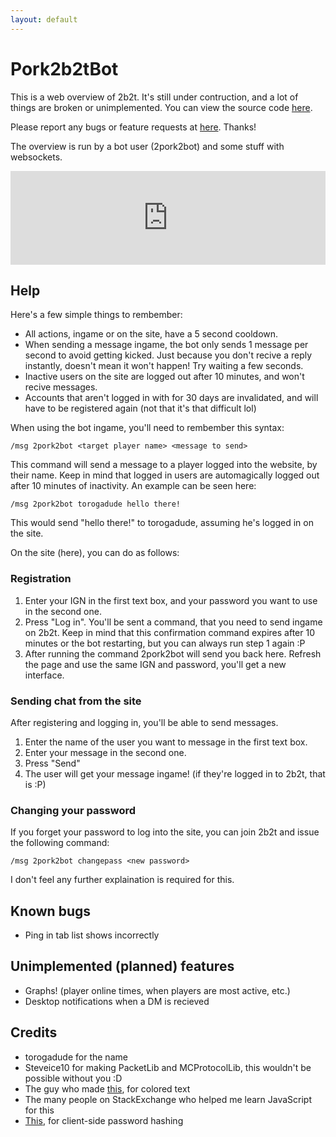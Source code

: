 ```yaml
---
layout: default
---
```


# Pork2b2tBot

This is a web overview of 2b2t. It's still under contruction, and a lot of things are broken or unimplemented. You can view the source code [here](https://github.com/DaMatrix/Pork2b2tBot).

Please report any bugs or feature requests at [here](https://github.com/DaMatrix/Pork2b2tBot/issues). Thanks!

The overview is run by a bot user (2pork2bot) and some stuff with websockets.

<iframe src="http://www.daporkchop.net/Pork2b2tBot/index.html?address=repo.daporkchop.net&port=8888" scrolling="no" style="border: 0; width: 100%;" id="chatframe"></iframe>

## Help

Here's a few simple things to rembember:
- All actions, ingame or on the site, have a 5 second cooldown.
- When sending a message ingame, the bot only sends 1 message per second to avoid getting kicked. Just because you don't recive a reply instantly, doesn't mean it won't happen! Try waiting a few seconds.
- Inactive users on the site are logged out after 10 minutes, and won't recive messages.
- Accounts that aren't logged in with for 30 days are invalidated, and will have to be registered again (not that it's that difficult lol)

When using the bot ingame, you'll need to rembember this syntax:

`/msg 2pork2bot <target player name> <message to send>`

This command will send a message to a player logged into the website, by their name. Keep in mind that logged in users are automagically logged out after 10 minutes of inactivity.
An example can be seen here:

`/msg 2pork2bot torogadude hello there!`

This would send "hello there!" to torogadude, assuming he's logged in on the site.

On the site (here), you can do as follows:

### Registration

1. Enter your IGN in the first text box, and your password you want to use in the second one.
2. Press "Log in". You'll be sent a command, that you need to send ingame on 2b2t. Keep in mind that this confirmation command expires after 10 minutes or the bot restarting, but you can always run step 1 again :P
3. After running the command 2pork2bot will send you back here. Refresh the page and use the same IGN and password, you'll get a new interface.

### Sending chat from the site

After registering and logging in, you'll be able to send messages.

1. Enter the name of the user you want to message in the first text box.
2. Enter your message in the second one.
3. Press "Send"
4. The user will get your message ingame! (if they're logged in to 2b2t, that is :P)

### Changing your password

If you forget your password to log into the site, you can join 2b2t and issue the following command:

`/msg 2pork2bot changepass <new password>`

I don't feel any further explaination is required for this.

## Known bugs

- Ping in tab list shows incorrectly

## Unimplemented (planned) features

- Graphs! (player online times, when players are most active, etc.)
- Desktop notifications when a DM is recieved

## Credits

- torogadude for the name
- Steveice10 for making PacketLib and MCProtocolLib, this wouldn't be possible without you :D
- The guy who made [this](http://stackoverflow.com/a/30313558), for colored text
- The many people on StackExchange who helped me learn JavaScript for this
- [This](https://github.com/Caligatio/jsSHA), for client-side password hashing


<script type="application/javascript">function resizeIFrameToFitContent( iFrame ) { iFrame.height = iFrame.contentWindow.document.body.scrollHeight; }  window.setInterval(function(){ resizeIFrameToFitContent(document.getElementById("chatframe")) }, 50);</script>